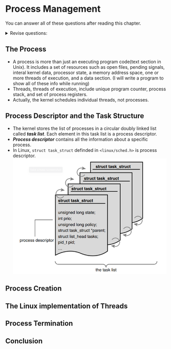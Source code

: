 # Process Management
You can answer all of these questions after reading this chapter.
<details>
    <summary>Revise questions: </summary>

        - What is process ?
        - What is thread ?
        - What is process descriptor? 
        - How does kernel store process descriptors?  

</details>

## The Process
- A process is more than just an executing program code(text section in Unix). It includes a set of resources such as open files, pending signals, interal kernel data, processor state, a memory address space, one or more threads of execution, and a data section. (I will write a program to show all of these info while running)
- Threads, threads of execution, include unique program counter, process stack, and set of process registers.
- Actually, the kernel schedules individual threads, not processes.

## Process Descriptor and the Task Structure
- The kernel stores the list of processes in a circular doubly linked list called ***task list***. Each element in this task list is a process descriptor.
- ***Process descriptor*** contains all the information about a specific process. 
- In Linux, ```struct task_struct``` definded in ```<linux/sched.h>``` is process descriptor.
![the process desriptor and task list](../imgs/task-list.png)
## Process Creation
## The Linux implementation of Threads
## Process Termination
## Conclusion
